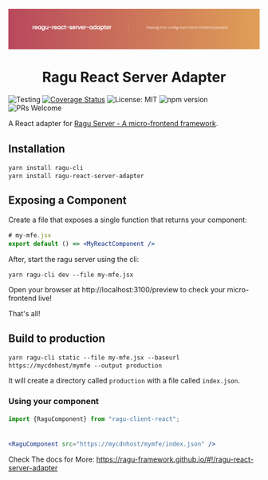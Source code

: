 <p align="center" style="color: #343a40">
  <p align="center" >
    <img src="repository-assets/banner.png" alt="Ragu" align="center" style="max-width: 100%">
  </p>
  <h1 align="center">Ragu React Server Adapter</h1>
</p>

![Testing](https://github.com/ragu-framework/ragu-react-server-adapter/workflows/Testing/badge.svg)
[![Coverage Status](https://coveralls.io/repos/github/ragu-framework/ragu-react-server-adapter/badge.svg?branch=main)](https://coveralls.io/github/ragu-framework/ragu-react-server-adapter?branch=main)
![License: MIT](https://img.shields.io/badge/License-MIT-blue.svg)
![npm version](https://badge.fury.io/js/ragu-react-server-adapter.svg)
![PRs Welcome](https://img.shields.io/badge/PRs-welcome-brightgreen.svg)

A React adapter for [Ragu Server - A micro-frontend framework](https://ragu-framework.github.io).

## Installation

```shell script
yarn install ragu-cli
yarn install ragu-react-server-adapter
```

## Exposing a Component

Create a file that exposes a single function that returns your component:

```jsx
# my-mfe.jsx
export default () => <MyReactComponent />
```

After, start the ragu server using the cli:

```shell script
yarn ragu-cli dev --file my-mfe.jsx
```

Open your browser at http://localhost:3100/preview to check your micro-frontend live!

That's all!


## Build to production

```shell script
yarn ragu-cli static --file my-mfe.jsx --baseurl https://mycdnhost/mymfe --output production
```

It will create a directory called `production` with a file called `index.json`.

### Using your component

```jsx
import {RaguComponent} from "ragu-client-react";


<RaguComponent src="https://mycdnhost/mymfe/index.json" />
```

Check The docs for More: https://ragu-framework.github.io/#!/ragu-react-server-adapter
